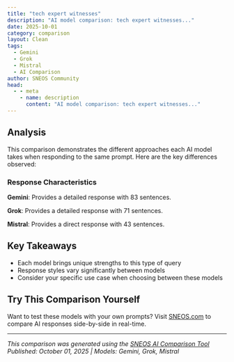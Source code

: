 ```yaml
---
title: "tech expert witnesses"
description: "AI model comparison: tech expert witnesses..."
date: 2025-10-01
category: comparison
layout: Clean
tags:
  - Gemini
  - Grok
  - Mistral
  - AI Comparison
author: SNEOS Community
head:
  - - meta
    - name: description
      content: "AI model comparison: tech expert witnesses..."
---
```


<ChatComparison
  title="tech expert witnesses"
  prompt="tech expert witnesses"
  :responses='{
    "Gemini": "Okay, let\u0027s delve into the world of tech expert witnesses. This is a complex and fascinating area where technology intersects with the legal system. Here\u0027s a comprehensive breakdown of what they are, what they do, why they\u0027re needed, and related considerations:\n\n**What is a Tech Expert Witness?**\n\nA tech expert witness is a person who possesses specialized knowledge, skills, experience, and training in a specific area of technology and is called upon to provide impartial, objective opinions and testimony in a legal case. They are *not* advocates for either side; their role is to educate the judge and jury on complex technical matters so they can make informed decisions.\n\n**Key Characteristics:**\n\n*   **Subject Matter Expertise:** Deep understanding in a specific technological field (e.g., software engineering, cybersecurity, data science, telecommunications, hardware design, blockchain, AI).\n*   **Objectivity:** Commitment to providing unbiased opinions based on scientific principles and evidence.\n*   **Communication Skills:** Ability to explain complex concepts in a clear, understandable manner for non-technical audiences.\n*   **Credibility:** Strong reputation, relevant credentials (degrees, certifications, publications), and a history of ethical behavior.\n*   **Litigation Experience (Ideally):** While not always required, prior experience testifying in court or providing expert reports is highly valuable.\n\n**What Do Tech Expert Witnesses Do?**\n\nTheir responsibilities typically include:\n\n*   **Case Review:** Analyzing the relevant documents, data, and evidence related to the case. This might involve examining source code, network logs, patents, or forensic images of computer systems.\n*   **Independent Analysis:** Conducting their own research and analysis to form an informed opinion.  This could involve reverse engineering software, performing security audits, or analyzing large datasets.\n*   **Expert Report Writing:** Preparing a written report that summarizes their findings, methodologies, and opinions. The report must be clear, concise, and well-supported by evidence.  It\u0027s often a crucial piece of evidence in the case.\n*   **Deposition:** Answering questions under oath from opposing counsel. This is a critical stage where their expertise and opinions are rigorously challenged.\n*   **Trial Testimony:** Presenting their opinions and findings in court, often using visual aids or demonstrations to explain complex technical concepts.  They will be subject to direct examination by the attorney who hired them and cross-examination by the opposing attorney.\n*   **Consultation:** Advising attorneys on technical aspects of the case, helping them understand the technology involved and develop effective legal strategies.  This can involve identifying potential weaknesses in the opposing side\u0027s arguments or helping to frame technical questions for other witnesses.\n*   **Rebuttal:** Reviewing and critiquing the opinions of opposing expert witnesses.\n\n**Why Are Tech Expert Witnesses Needed?**\n\nTechnology is increasingly central to legal disputes.  Judges and juries often lack the technical expertise to understand the complexities of these cases.  Tech expert witnesses bridge this gap by:\n\n*   **Explaining Complex Concepts:** Demystifying technical jargon and providing clear explanations of how technology works.\n*   **Establishing Technical Facts:** Presenting objective evidence and analysis to support or refute claims related to technology.\n*   **Determining Causation:**  Helping to establish a link between a technical issue and the alleged harm. For example, determining whether a security breach caused a data leak.\n*   **Evaluating Damages:** Providing insights into the technical aspects of damages, such as the cost of restoring a system after a cyberattack or the value of stolen intellectual property.\n*   **Interpreting Data:** Analyzing large datasets to identify patterns, trends, or anomalies relevant to the case.\n*   **Assessing Liability:** Providing opinions on whether a party acted reasonably in a technical context (e.g., whether a company took adequate security measures to protect customer data).\n\n**Common Areas Where Tech Expert Witnesses Are Used:**\n\n*   **Patent Infringement:** Determining whether a product or technology infringes on a patent.\n*   **Software Piracy:** Analyzing software to determine if it was illegally copied or distributed.\n*   **Data Breaches and Cybersecurity:** Investigating data breaches, assessing security vulnerabilities, and determining the extent of damages.\n*   **Intellectual Property Theft:** Examining source code or other technical information to determine if trade secrets were stolen.\n*   **Contract Disputes:** Resolving disputes related to software development, technology licensing, or IT services agreements.\n*   **Product Liability:** Analyzing the design or functionality of a product to determine if it was defective.\n*   **Forensic Investigations:** Recovering data from computers or other digital devices for use as evidence in court.\n*   **E-Discovery:** Assisting with the process of identifying and collecting electronically stored information (ESI) for use in litigation.\n*   **Antitrust:** Analyzing market dynamics in technology industries to determine if there is anti-competitive behavior.\n*   **Construction:** Providing expert testimony on the use of technology in construction projects, such as building information modeling (BIM).\n\n**Finding and Selecting a Tech Expert Witness:**\n\n*   **Expert Witness Directories:** Online databases that list expert witnesses by specialty.\n*   **Professional Organizations:** Industry associations that may have directories of members with expertise in relevant areas.\n*   **Referrals:** Asking attorneys or other professionals for recommendations.\n*   **Academic Institutions:** Contacting universities or research institutions to find faculty members with expertise in the relevant field.\n*   **LinkedIn:** Searching for professionals with relevant skills and experience.\n\n**Factors to Consider When Selecting an Expert:**\n\n*   **Expertise:**  Does the expert have the specific technical knowledge and experience required for the case?\n*   **Credentials:** Does the expert have the appropriate degrees, certifications, and publications to demonstrate their expertise?\n*   **Experience:** Has the expert testified in court before?  Do they have experience writing expert reports?\n*   **Communication Skills:** Can the expert explain complex concepts in a clear and understandable manner?\n*   **Objectivity:** Is the expert perceived as being unbiased and independent?  Do they have any conflicts of interest?\n*   **Availability:** Is the expert available to dedicate the necessary time and attention to the case?\n*   **Cost:**  What are the expert\u0027s fees and expenses?\n*   **Daubert Standard (in US Federal Courts):**  The expert\u0027s methodology must be reliable and generally accepted within the relevant scientific community. States often have similar standards.\n\n**Challenges and Considerations:**\n\n*   **Cost:** Expert witness fees can be substantial, particularly for complex cases.\n*   **Finding the Right Expert:** Identifying an expert with the specific expertise required can be challenging.\n*   **Credibility:**  The expert\u0027s credibility can be attacked by opposing counsel, potentially undermining their testimony.\n*   **Objectivity:** Maintaining objectivity is crucial.  Experts who are perceived as being biased can lose credibility.\n*   **Keeping Up with Technology:**  The technology landscape is constantly evolving, so experts must stay up-to-date on the latest developments.\n*   **Daubert Challenges:** Opposing counsel may challenge the admissibility of an expert\u0027s testimony based on the Daubert standard.  This requires the expert to demonstrate that their methodology is reliable and generally accepted within the scientific community.\n\n**Example Scenario:**\n\nImagine a case involving a data breach at a hospital.  A tech expert witness might be needed to:\n\n*   Analyze the hospital\u0027s security systems to identify vulnerabilities.\n*   Determine how the attackers gained access to the system.\n*   Assess the extent of the data breach and the types of data that were compromised.\n*   Provide an opinion on whether the hospital took adequate security measures to protect patient data.\n*   Calculate the cost of remediating the breach and the potential damages to the hospital and its patients.\n\n**In Summary:**\n\nTech expert witnesses play a crucial role in legal cases involving complex technological issues.  They provide the technical expertise needed to help judges and juries understand the technology and make informed decisions. Choosing the right expert is critical to the success of the case.  It\u0027s vital to consider their qualifications, experience, objectivity, and communication skills.\n",
    "Grok": "Tech expert witnesses play a critical role in legal proceedings where specialized knowledge in technology, software, hardware, cybersecurity, or other technical fields is required to clarify complex issues for a court or jury. These individuals are typically hired by attorneys or appointed by the court to provide unbiased, expert opinions based on their deep understanding of specific technologies or industry practices. Here\u0027s a comprehensive breakdown of their role, qualifications, and relevance:\n\n### **What is a Tech Expert Witness?**\nA tech expert witness is a professional with extensive experience and expertise in a specific area of technology who is called upon to testify in legal cases. Their role is to explain technical concepts in a way that is understandable to non-experts, such as judges, juries, or legal counsel, and to provide opinions on matters like intellectual property disputes, data breaches, software development, or product failures.\n\n### **Roles and Responsibilities**\n1. **Providing Expert Testimony**: They testify in court or depositions, explaining technical details and offering their professional opinion on disputed issues.\n2. **Preparing Reports**: They often write detailed reports that outline their findings, methodologies, and conclusions to support their testimony.\n3. **Analyzing Evidence**: They review technical evidence, such as code, system logs, or hardware, to determine facts relevant to the case (e.g., whether a software infringes on a patent).\n4. **Educating the Court**: They break down complex topics like artificial intelligence, blockchain, or network security into simpler terms for legal proceedings.\n5. **Consulting with Legal Teams**: They assist attorneys in understanding technical aspects of a case to develop legal strategies or cross-examine opposing witnesses.\n\n### **Common Areas of Expertise**\nTech expert witnesses can specialize in various domains, depending on the nature of the case. Some common areas include:\n- **Software Development**: Disputes over code ownership, copyright infringement, or software defects.\n- **Cybersecurity**: Cases involving data breaches, hacking, or failure to protect sensitive information.\n- **Intellectual Property (IP)**: Patent disputes, trade secret theft, or trademark issues in tech products.\n- **Information Technology (IT)**: Failures in IT infrastructure, system crashes, or data loss.\n- **Telecommunications**: Issues related to network performance, VoIP, or wireless technology disputes.\n- **Hardware Engineering**: Product defects, design flaws, or manufacturing issues in tech devices.\n- **Digital Forensics**: Recovery and analysis of digital evidence in criminal or civil cases.\n- **E-commerce and Internet Law**: Issues involving online transactions, privacy policies, or terms of service violations.\n- **Artificial Intelligence and Machine Learning**: Disputes over AI bias, autonomous systems, or algorithm failures.\n\n### **Qualifications of a Tech Expert Witness**\nTo be credible and admissible in court, a tech expert witness must meet certain standards, often guided by legal frameworks like the **Daubert Standard** (in the U.S.), which evaluates the reliability and relevance of expert testimony. Typical qualifications include:\n- **Education**: Advanced degrees (e.g., PhD, Master\u2019s) in computer science, engineering, or a related field.\n- **Experience**: Years of professional experience in a specific tech domain, often 10\u002B years.\n- **Certifications**: Relevant credentials like CISSP (Certified Information Systems Security Professional) for cybersecurity or PMP (Project Management Professional) for software project disputes.\n- **Publications or Patents**: A track record of research, published papers, or patented innovations can bolster credibility.\n- **Courtroom Experience**: Prior experience testifying in court or preparing expert reports.\n- **Impartiality**: The ability to provide unbiased opinions, even if hired by one party in a dispute.\n\n### **Types of Cases Involving Tech Expert Witnesses**\n1. **Patent Infringement**: Determining whether a technology or software violates an existing patent (e.g., smartphone features, software algorithms).\n2. **Trade Secret Litigation**: Assessing whether proprietary code or processes were misappropriated.\n3. **Data Breach Lawsuits**: Evaluating whether a company followed industry standards in protecting user data.\n4. **Contract Disputes**: Analyzing whether a tech product or service met contractual specifications (e.g., failed software implementations).\n5. **Criminal Cases**: Providing digital forensic evidence, such as recovering deleted files or tracing cyberattacks.\n6. **Product Liability**: Investigating whether a tech product\u2019s failure caused harm due to design or manufacturing flaws.\n\n### **How to Find a Tech Expert Witness**\n- **Legal Networks and Firms**: Many law firms maintain databases of expert witnesses or work with agencies like Round Table Group or Expert Institute.\n- **Academic Institutions**: Professors or researchers in relevant fields often serve as expert witnesses.\n- **Industry Conferences**: Professionals who speak or present at tech conferences may have the necessary expertise.\n- **Professional Associations**: Organizations like IEEE (Institute of Electrical and Electronics Engineers) or ACM (Association for Computing Machinery) can connect lawyers with qualified experts.\n- **Online Platforms**: Websites like TASA (Technical Advisory Service for Attorneys) or SEAK (Skills, Education, and Knowledge) offer directories of expert witnesses.\n\n### **Challenges in Working with Tech Expert Witnesses**\n- **Complexity of Testimony**: Translating highly technical information into layman\u2019s terms can be difficult and, if not done well, may confuse the court.\n- **Bias Concerns**: Experts hired by one party may be perceived as biased, so maintaining neutrality is critical.\n- **Cost**: Hiring a qualified tech expert can be expensive, with fees ranging from $200 to $500\u002B per hour for consultation, report preparation, and testimony.\n- **Admissibility**: Courts may challenge the expert\u2019s qualifications or the reliability of their methods under legal standards like Daubert or Frye.\n\n### **Notable Examples**\n- **Apple vs. Samsung (2012)**: Tech expert witnesses were pivotal in this high-profile patent infringement case involving smartphone designs and features. Experts testified on technical aspects of touchscreen technology and user interface patents.\n- **Equifax Data Breach (2017)**: Cybersecurity experts were called upon to explain the technical failures that led to the exposure of millions of users\u2019 data, influencing litigation and settlements.\n\n### **Conclusion**\nTech expert witnesses are indispensable in modern litigation, as technology increasingly intersects with legal disputes. Their ability to bridge the gap between complex technical concepts and legal arguments helps ensure fair and informed decisions in court. If you\u2019re involved in a case requiring such expertise, it\u2019s crucial to select an expert with the right qualifications, experience, and communication skills to effectively support your position.\n\nIf you have a specific case or area of technology in mind, let me know, and I can dive deeper into relevant considerations or potential expert profiles!",
    "Mistral": "Tech expert witnesses play a crucial role in legal proceedings where technical knowledge is essential. They provide specialized insights and opinions that can help judges, juries, and attorneys understand complex technical issues. Here are some key points about tech expert witnesses:\n\n### Roles and Responsibilities\n1. **Expert Opinion**: Provide expert opinions on technical matters relevant to the case.\n2. **Evidence Analysis**: Analyze and interpret technical evidence, such as digital forensics, software code, or network logs.\n3. **Report Writing**: Prepare detailed reports outlining their findings and conclusions.\n4. **Testimony**: Testify in court or during depositions, explaining technical concepts in a clear and understandable manner.\n5. **Consultation**: Offer consultation to legal teams, helping them understand the technical aspects of the case and prepare for cross-examination.\n\n### Areas of Expertise\nTech expert witnesses can specialize in various areas, including but not limited to:\n- **Cybersecurity**: Data breaches, hacking, malware, and cyber-attacks.\n- **Software Development**: Source code analysis, intellectual property disputes, and software patents.\n- **Digital Forensics**: Recovery and analysis of digital evidence from computers, mobile devices, and networks.\n- **Networking**: Network architecture, protocols, and security.\n- **Data Analytics**: Big data, data mining, and statistical analysis.\n- **Artificial Intelligence**: Machine learning, neural networks, and AI ethics.\n- **Blockchain and Cryptocurrency**: Smart contracts, blockchain technology, and cryptocurrency transactions.\n- **Telecommunications**: Wireless networks, telecom infrastructure, and signal analysis.\n- **Hardware and Electronics**: Circuit design, semiconductors, and electronic devices.\n\n### Qualifications\n- **Education**: Typically hold advanced degrees in fields such as computer science, electrical engineering, or information technology.\n- **Experience**: Extensive professional experience in their area of expertise.\n- **Certifications**: May hold relevant certifications, such as Certified Information Systems Security Professional (CISSP) or Certified Ethical Hacker (CEH).\n- **Publications**: Often have published research or articles in their field.\n\n### Selection Criteria\nWhen selecting a tech expert witness, consider the following:\n1. **Relevance**: Ensure the expert\u0027s area of expertise is directly relevant to the case.\n2. **Credibility**: Look for experts with strong academic and professional credentials.\n3. **Communication Skills**: Ability to explain complex technical concepts in a clear and understandable manner.\n4. **Experience**: Previous experience as an expert witness can be beneficial.\n5. **Conflict of Interest**: Ensure there are no conflicts of interest that could compromise the expert\u0027s testimony.\n\n### Ethical Considerations\n- **Impartiality**: Expert witnesses should provide objective and unbiased opinions.\n- **Confidentiality**: Maintain the confidentiality of sensitive information related to the case.\n- **Professionalism**: Adhere to professional standards and ethical guidelines.\n\n### Legal Framework\n- **Admissibility**: The expert\u0027s testimony must meet legal standards for admissibility, such as the Daubert standard in the United States, which requires that the testimony be based on reliable principles and methods.\n- **Cross-Examination**: Be prepared for rigorous cross-examination by opposing counsel.\n\n### Conclusion\nTech expert witnesses are invaluable in legal cases involving complex technical issues. Their expertise can help clarify technical evidence, provide credible opinions, and assist legal teams in building strong cases. Selecting the right expert witness requires careful consideration of their qualifications, experience, and ability to communicate effectively."
  }'
  published-date="23:45"
/>

## Analysis

This comparison demonstrates the different approaches each AI model takes when responding to the same prompt. Here are the key differences observed:

### Response Characteristics

**Gemini**: Provides a detailed response with 83 sentences. 

**Grok**: Provides a detailed response with 71 sentences. 

**Mistral**: Provides a direct response with 43 sentences. 

## Key Takeaways

- Each model brings unique strengths to this type of query
- Response styles vary significantly between models
- Consider your specific use case when choosing between these models

## Try This Comparison Yourself

Want to test these models with your own prompts? Visit [SNEOS.com](https://sneos.com) to compare AI responses side-by-side in real-time.

---

*This comparison was generated using the [SNEOS AI Comparison Tool](https://sneos.com)*
*Published: October 01, 2025 | Models: Gemini, Grok, Mistral*
